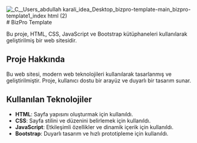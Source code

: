 ![_C__Users_abdullah karali_idea_Desktop_bizpro-template-main_bizpro-template1_index html (2)](https://github.com/abdullahkarali/bizpro-template/assets/111148331/45cb1f05-caf5-4e23-8dbf-5080211d4080)# BizPro Template


Bu proje, HTML, CSS, JavaScript ve Bootstrap kütüphaneleri kullanılarak geliştirilmiş bir web sitesidir.

## Proje Hakkında

Bu web sitesi, modern web teknolojileri kullanılarak tasarlanmış ve geliştirilmiştir. Proje, kullanıcı dostu bir arayüz ve duyarlı bir tasarım sunar.

## Kullanılan Teknolojiler

- **HTML**: Sayfa yapısını oluşturmak için kullanıldı.
- **CSS**: Sayfa stilini ve düzenini belirlemek için kullanıldı.
- **JavaScript**: Etkileşimli özellikler ve dinamik içerik için kullanıldı.
- **Bootstrap**: Duyarlı tasarım ve hızlı prototipleme için kullanıldı.
